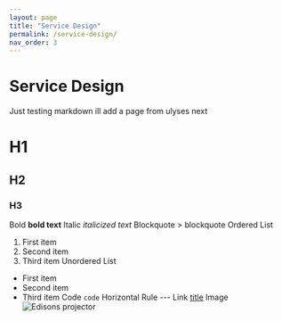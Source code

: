 ```yaml
---
layout: page
title: "Service Design"
permalink: /service-design/
nav_order: 3
---
```

# Service Design

Just testing markdown ill add a page from ulyses next

# H1
## H2
### H3
Bold	**bold text**
Italic	*italicized text*
Blockquote	> blockquote
Ordered List	
1. First item
2. Second item
3. Third item
Unordered List	
- First item
- Second item
- Third item
Code	`code`
Horizontal Rule	---
Link	[title](https://www.example.com)
Image	![Edisons projector](/images/Edison.jpg)
